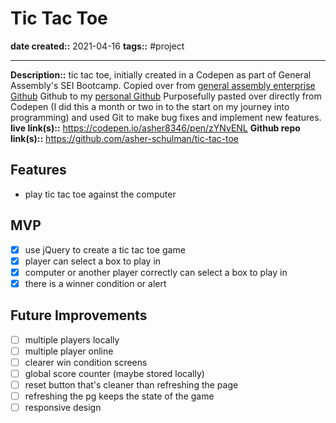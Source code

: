 # Tic Tac Toe
**date created::** 2021-04-16
**tags::** #project 
***
**Description::** tic tac toe, initially created in a Codepen as part of General Assembly's SEI Bootcamp. Copied over from [general assembly enterprise Github](https://git.generalassemb.ly/asher8346) Github to my [personal Github](https://github.com/asher-schulman/tic-tac-toe) Purposefully pasted over directly from Codepen (I did this a month or two in to the start on my journey into programming) and used Git to make bug fixes and implement new features.
**live link(s)::** https://codepen.io/asher8346/pen/zYNvENL
**Github repo link(s)::** https://github.com/asher-schulman/tic-tac-toe
## Features
- play tic tac toe against the computer
## MVP
- [x] use jQuery to create a tic tac toe game
- [x] player can select a box to play in
- [x] computer or another player correctly can select a box to play in
- [x] there is a winner condition or alert
## Future Improvements
- [ ] multiple players locally
- [ ] multiple player online
- [ ] clearer win condition screens
- [ ] global score counter (maybe stored locally)
- [ ] reset button that's cleaner than refreshing the page
- [ ] refreshing the pg keeps the state of the game
- [ ] responsive design
